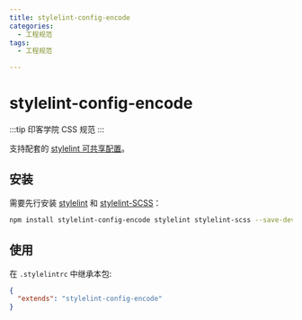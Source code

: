 ```yaml
---
title: stylelint-config-encode
categories:
  - 工程规范
tags:
  - 工程规范

---
```


# stylelint-config-encode

:::tip
印客学院 CSS 规范
:::

支持配套的 [stylelint 可共享配置](https://stylelint.io/user-guide/configure)。

## 安装

需要先行安装 [stylelint](https://www.npmjs.com/package/stylelint) 和 [stylelint-SCSS](https://www.npmjs.com/package/stylelint-scss)：

```bash
npm install stylelint-config-encode stylelint stylelint-scss --save-dev
```

## 使用

在 `.stylelintrc` 中继承本包:

```json
{
  "extends": "stylelint-config-encode"
}
```
